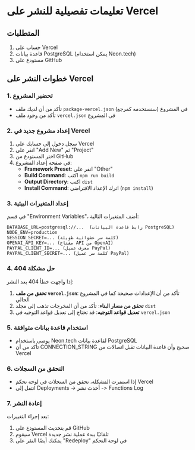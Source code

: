 # تعليمات تفصيلية للنشر على Vercel

## المتطلبات
1. حساب على Vercel
2. قاعدة بيانات PostgreSQL (يمكن استخدام Neon.tech)
3. مستودع على GitHub

## خطوات النشر على Vercel

### 1. تحضير المشروع
- تأكد من أن لديك ملف `package-vercel.json` في المشروع (سنستخدمه كمرجع)
- تأكد من وجود ملف `vercel.json` في المشروع

### 2. إعداد مشروع جديد في Vercel
1. سجل دخول إلى حسابك على Vercel
2. انقر على "Add New" ثم "Project"
3. اختر المستودع من GitHub
4. في صفحة إعداد المشروع:
   - **Framework Preset**: انقر على "Other"
   - **Build Command**: اكتب `npm run build`
   - **Output Directory**: اكتب `dist`
   - **Install Command**: اترك الإعداد الافتراضي (`npm install`)

### 3. إعداد المتغيرات البيئية
في قسم "Environment Variables"، أضف المتغيرات التالية:

```
DATABASE_URL=postgresql://...  (رابط قاعدة البيانات PostgreSQL)
NODE_ENV=production
SESSION_SECRET=... (كلمة سر عشوائية طويلة)
OPENAI_API_KEY=... (مفتاح API من OpenAI)
PAYPAL_CLIENT_ID=... (معرف عميل PayPal)
PAYPAL_CLIENT_SECRET=... (كلمة سر عميل PayPal)
```

### 4. حل مشكلة 404
إذا واجهت خطأ 404 بعد النشر:

1. **تحقق من ملف `vercel.json`**: تأكد من أن الإعدادات صحيحة كما في المشروع الحالي
2. **تحقق من مسار البناء**: تأكد من أن المخرجات تذهب إلى مجلد `dist`
3. **تعديل قواعد التوجيه**: قد تحتاج إلى تعديل قواعد التوجيه في `vercel.json`

### 5. استخدام قاعدة بيانات متوافقة
- يوصى باستخدام Neon.tech لقاعدة بيانات PostgreSQL
- تأكد من أن CONNECTION_STRING صحيح وأن قاعدة البيانات تقبل اتصالات من Vercel

### 6. التحقق من السجلات
- إذا استمرت المشكلة، تحقق من السجلات في لوحة تحكم Vercel
- انتقل إلى Deployments -> أحدث نشر -> Functions Log

### 7. إعادة النشر
بعد إجراء التغييرات:
1. قم بتحديث المستودع على GitHub
2. سيقوم Vercel تلقائيًا ببدء عملية نشر جديدة
3. يمكنك أيضًا النقر على "Redeploy" في لوحة التحكم